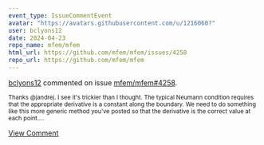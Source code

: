 ```yaml
---
event_type: IssueCommentEvent
avatar: "https://avatars.githubusercontent.com/u/1216060?"
user: bclyons12
date: 2024-04-23
repo_name: mfem/mfem
html_url: https://github.com/mfem/mfem/issues/4258
repo_url: https://github.com/mfem/mfem
---
```


<a href='https://github.com/bclyons12' target='_blank'>bclyons12</a> commented on issue <a href='https://github.com/mfem/mfem/issues/4258' target='_blank'>mfem/mfem#4258</a>.

<small>Thanks @jandrej. I see it's trickier than I thought. The typical Neumann condition requires that the appropriate derivative is a constant along the boundary. We need to do something like this more generic method you've posted so that the derivative is the correct value at each point....</small>

<a href='https://github.com/mfem/mfem/issues/4258' target='_blank'>View Comment</a>